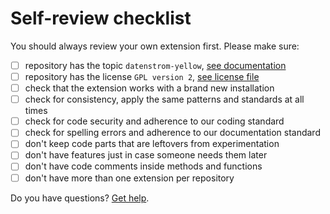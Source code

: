 # Self-review checklist

You should always review your own extension first. Please make sure:

- [ ] repository has the topic `datenstrom-yellow`, [see documentation](https://docs.github.com/en/repositories/managing-your-repositorys-settings-and-features/customizing-your-repository/classifying-your-repository-with-topics)
- [ ] repository has the license `GPL version 2`, [see license file](https://github.com/datenstrom/yellow/blob/main/LICENSE.md)
- [ ] check that the extension works with a brand new installation
- [ ] check for consistency, apply the same patterns and standards at all times
- [ ] check for code security and adherence to our coding standard
- [ ] check for spelling errors and adherence to our documentation standard
- [ ] don't keep code parts that are leftovers from experimentation
- [ ] don't have features just in case someone needs them later
- [ ] don't have code comments inside methods and functions
- [ ] don't have more than one extension per repository
 
Do you have questions? [Get help](https://datenstrom.se/yellow/help/).
